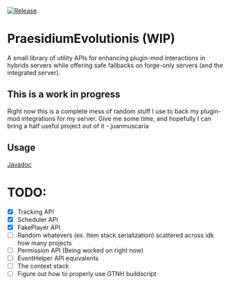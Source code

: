 [![Release](https://jitpack.io/v/CrucibleMC/PraesidiumEvolutionis.svg?style=flat-square)](https://jitpack.io/#CrucibleMC/PraesidiumEvolutionis)
# PraesidiumEvolutionis (WIP)
A small library of utility APIs for enhancing plugin-mod interactions in hybrids servers while offering safe fallbacks
on forge-only servers (and the integrated server).


## This is a work in progress
Right now this is a complete mess of random stuff I use to back my plugin-mod integrations for my server.
Give me some time, and hopefully I can bring a half useful project out of it - juanmuscaria 

## Usage
[Javadoc](https://javadoc.jitpack.io/com/github/CrucibleMC/PraesidiumEvolutionis/latest/javadoc/index.html)



# TODO:
* [X] Tracking API
* [X] Scheduler API
* [X] FakePlayer API
* [ ] Random whatevers (ex. Item stack serialization) scattered across idk how many projects
* [ ] Permission API (Being worked on right now)
* [ ] EventHelper API equivalents
* [ ] The context stack
* [ ] Figure out how to properly use GTNH buildscript